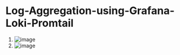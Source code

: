 # Log-Aggregation-using-Grafana-Loki-Promtail
1. ![image](https://github.com/user-attachments/assets/744ddd49-65e5-4767-829b-dd8cba6f4d00)
2. ![image](https://github.com/user-attachments/assets/44d37b40-909f-4dc5-ae8c-cf2050c05d47)
